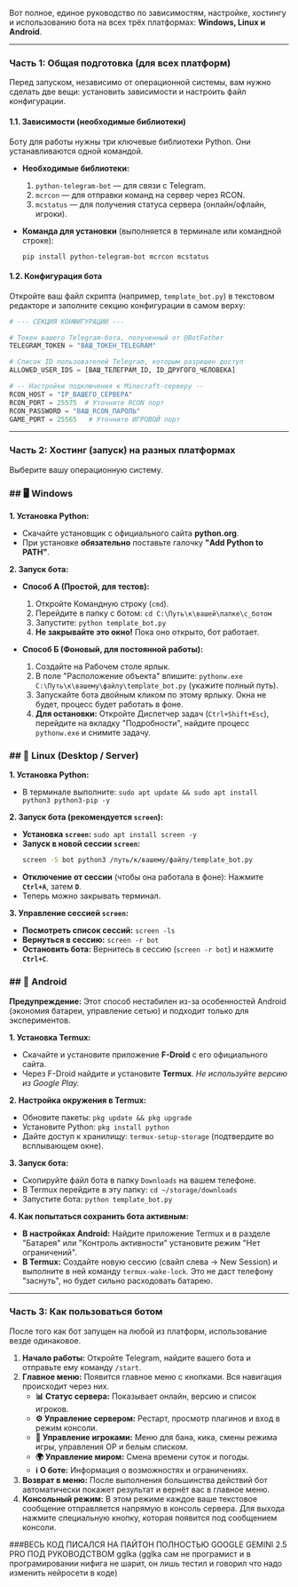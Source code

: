 Вот полное, единое руководство по зависимостям, настройке, хостингу и использованию бота на всех трёх платформах: **Windows, Linux и Android**.

---

### Часть 1: Общая подготовка (для всех платформ)

Перед запуском, независимо от операционной системы, вам нужно сделать две вещи: установить зависимости и настроить файл конфигурации.

#### 1.1. Зависимости (необходимые библиотеки)

Боту для работы нужны три ключевые библиотеки Python. Они устанавливаются одной командой.

* **Необходимые библиотеки:**
    1.  `python-telegram-bot` — для связи с Telegram.
    2.  `mcrcon` — для отправки команд на сервер через RCON.
    3.  `mcstatus` — для получения статуса сервера (онлайн/офлайн, игроки).

* **Команда для установки** (выполняется в терминале или командной строке):
    ```
    pip install python-telegram-bot mcrcon mcstatus
    ```

#### 1.2. Конфигурация бота

Откройте ваш файл скрипта (например, `template_bot.py`) в текстовом редакторе и заполните секцию конфигурации в самом верху:

```python
# --- СЕКЦИЯ КОНФИГУРАЦИИ ---

# Токен вашего Telegram-бота, полученный от @BotFather
TELEGRAM_TOKEN = "ВАШ_ТОКЕН_TELEGRAM"

# Список ID пользователей Telegram, которым разрешен доступ
ALLOWED_USER_IDS = [ВАШ_ТЕЛЕГРАМ_ID, ID_ДРУГОГО_ЧЕЛОВЕКА]

# -- Настройки подключения к Minecraft-серверу --
RCON_HOST = "IP_ВАШЕГО_СЕРВЕРА"
RCON_PORT = 25575  # Уточните RCON порт
RCON_PASSWORD = "ВАШ_RCON_ПАРОЛЬ"
GAME_PORT = 25565   # Уточните ИГРОВОЙ порт
```

---

### Часть 2: Хостинг (запуск) на разных платформах

Выберите вашу операционную систему.

### ## 🖥️ Windows

**1. Установка Python:**
* Скачайте установщик с официального сайта **python.org**.
* При установке **обязательно** поставьте галочку **"Add Python to PATH"**.

**2. Запуск бота:**

* **Способ А (Простой, для тестов):**
    1.  Откройте Командную строку (`cmd`).
    2.  Перейдите в папку с ботом: `cd C:\Путь\к\вашей\папке\с_ботом`
    3.  Запустите: `python template_bot.py`
    4.  **Не закрывайте это окно!** Пока оно открыто, бот работает.

* **Способ Б (Фоновый, для постоянной работы):**
    1.  Создайте на Рабочем столе ярлык.
    2.  В поле "Расположение объекта" впишите: `pythonw.exe C:\Путь\к\вашему\файлу\template_bot.py` (укажите полный путь).
    3.  Запускайте бота двойным кликом по этому ярлыку. Окна не будет, процесс будет работать в фоне.
    4.  **Для остановки:** Откройте Диспетчер задач (`Ctrl+Shift+Esc`), перейдите на вкладку "Подробности", найдите процесс `pythonw.exe` и снимите задачу.

### ## 🐧 Linux (Desktop / Server)

**1. Установка Python:**
* В терминале выполните: `sudo apt update && sudo apt install python3 python3-pip -y`

**2. Запуск бота (рекомендуется `screen`):**

* **Установка `screen`:** `sudo apt install screen -y`
* **Запуск в новой сессии `screen`:**
    ```bash
    screen -S bot python3 /путь/к/вашему/файлу/template_bot.py
    ```
* **Отключение от сессии** (чтобы она работала в фоне): Нажмите **`Ctrl+A`**, затем **`D`**.
* Теперь можно закрывать терминал.

**3. Управление сессией `screen`:**

* **Посмотреть список сессий:** `screen -ls`
* **Вернуться в сессию:** `screen -r bot`
* **Остановить бота:** Вернитесь в сессию (`screen -r bot`) и нажмите **`Ctrl+C`**.

### ## 📱 Android

**Предупреждение:** Этот способ нестабилен из-за особенностей Android (экономия батареи, управление сетью) и подходит только для экспериментов.

**1. Установка Termux:**
* Скачайте и установите приложение **F-Droid** с его официального сайта.
* Через F-Droid найдите и установите **Termux**. *Не используйте версию из Google Play.*

**2. Настройка окружения в Termux:**
* Обновите пакеты: `pkg update && pkg upgrade`
* Установите Python: `pkg install python`
* Дайте доступ к хранилищу: `termux-setup-storage` (подтвердите во всплывающем окне).

**3. Запуск бота:**
* Скопируйте файл бота в папку `Downloads` на вашем телефоне.
* В Termux перейдите в эту папку: `cd ~/storage/downloads`
* Запустите бота: `python template_bot.py`

**4. Как попытаться сохранить бота активным:**
* **В настройках Android:** Найдите приложение Termux и в разделе "Батарея" или "Контроль активности" установите режим "Нет ограничений".
* **В Termux:** Создайте новую сессию (свайп слева -> New Session) и выполните в ней команду `termux-wake-lock`. Это не даст телефону "заснуть", но будет сильно расходовать батарею.

---

### Часть 3: Как пользоваться ботом

После того как бот запущен на любой из платформ, использование везде одинаковое.

1.  **Начало работы:** Откройте Telegram, найдите вашего бота и отправьте ему команду `/start`.
2.  **Главное меню:** Появится главное меню с кнопками. Вся навигация происходит через них.
    * **📊 Статус сервера:** Показывает онлайн, версию и список игроков.
    * **⚙️ Управление сервером:** Рестарт, просмотр плагинов и вход в режим консоли.
    * **👥 Управление игроками:** Меню для бана, кика, смены режима игры, управления OP и белым списком.
    * **🌍 Управление миром:** Смена времени суток и погоды.
    * **ℹ️ О боте:** Информация о возможностях и ограничениях.
3.  **Возврат в меню:** После выполнения большинства действий бот автоматически покажет результат и вернёт вас в главное меню.
4.  **Консольный режим:** В этом режиме каждое ваше текстовое сообщение отправляется напрямую в консоль сервера. Для выхода нажмите специальную кнопку, которая появится под сообщением консоли.


###ВЕСЬ КОД ПИСАЛСЯ НА ПАЙТОН ПОЛНОСТЬЮ GOOGLE GEMINI 2.5 PRO ПОД РУКОВОДСТВОМ gglka (gglka сам не програмист и в програмировании нифига не шарит, он лишь тестил и говорил что надо изменить нейросети в коде)
